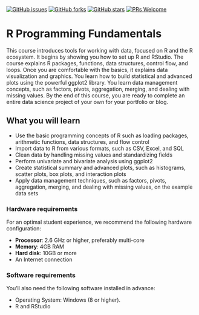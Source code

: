 [![GitHub issues](https://img.shields.io/github/issues/TrainingByPackt/R-Programming-Fundamentals.svg)](https://github.com/TrainingByPackt/R-Programming-Fundamentals/issues)
[![GitHub forks](https://img.shields.io/github/forks/TrainingByPackt/R-Programming-Fundamentals.svg)](https://github.com/TrainingByPackt/R-Programming-Fundamentals/network)
[![GitHub stars](https://img.shields.io/github/stars/TrainingByPackt/R-Programming-Fundamentals.svg)](https://github.com/TrainingByPackt/R-Programming-Fundamentals/stargazers)
[![PRs Welcome](https://img.shields.io/badge/PRs-welcome-brightgreen.svg)](https://github.com/TrainingByPackt/R-Programming-Fundamentals/pulls)



# R Programming Fundamentals
This course introduces tools for working with data, focused on R and the R ecosystem. It begins by showing you how to set up R and RStudio. The course explains R packages, functions, data structures, control flow, and loops. Once you are comfortable with the basics, it explains data visualization and graphics. You learn how to build statistical and advanced plots using the powerful ggplot2 library. You learn data management concepts, such as factors, pivots, aggregation, merging, and dealing with missing values. By the end of this course, you are ready to complete an entire data science project of your own for your portfolio or blog.


## What you will learn
* Use the basic programming concepts of R such as loading packages, arithmetic functions, data structures, and flow control
* Import data to R from various formats, such as CSV, Excel, and SQL
* Clean data by handling missing values and standardizing fields
* Perform univariate and bivariate analysis using ggplot2
* Create statistical summary and advanced plots, such as histograms, scatter plots, box plots, and interaction plots
* Apply data management techniques, such as factors, pivots, aggregation, merging, and dealing with missing values, on the example data sets


### Hardware requirements
For an optimal student experience, we recommend the following hardware configuration:
* **Processor**: 2.6 GHz or higher, preferably multi-core
* **Memory**: 4GB RAM
* **Hard disk**: 10GB or more
* An Internet connection



### Software requirements
You’ll also need the following software installed in advance:
* Operating System: Windows (8 or higher).
* R and RStudio
